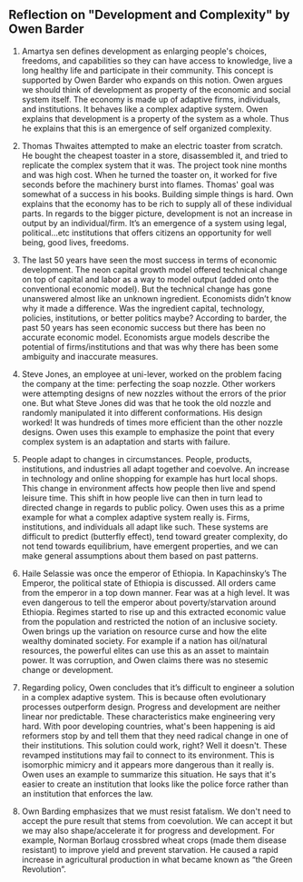 ## Reflection on "Development and Complexity" by Owen Barder

1) Amartya sen defines development as enlarging people's choices, freedoms, and capabilities so they can have access to knowledge, live a long healthy life and
participate in their community. This concept is supported by Owen Barder who expands on this notion. Owen argues we should think of development as property of the
economic and social system itself. The economy is made up of adaptive firms, individuals, and institutions. It behaves like a complex adaptive system. Owen explains
that development is a property of the system as a whole. Thus he explains that this is an emergence of self organized complexity.

2) Thomas Thwaites attempted to make an electric toaster from scratch. He bought the cheapest toaster in a store, disassembled it, and tried to replicate the
complex system that it was. The project took nine months and was high cost. When he turned the toaster on, it worked for five seconds before the machinery burst
into flames. Thomas' goal was somewhat of a success in his books. Building simple things is hard. Own explains that the economy has to be rich to supply all of
these individual parts. In regards to the bigger picture, development is not an increase in output by an individual/firm. It’s an emergence of a system using legal,
political...etc institutions that offers citizens an opportunity for well being, good lives, freedoms. 

3) The last 50 years have seen the most success in terms of economic development. The neon capital growth model offered technical change on top of capital and labor
as a way to model output (added onto the conventional economic model).  But the technical change has gone unanswered almost like an unknown ingredient. Economists
didn’t know why it made a difference. Was the ingredient capital, technology, policies, institutions, or better politics maybe? According to barder, the past 50
years has seen economic success but there has been no accurate economic model. Economists argue models describe the potential of firms/institutions and that was why
there has been some ambiguity and inaccurate measures.

4) Steve Jones, an employee at uni-lever, worked on the problem facing the company at the time: perfecting the soap nozzle.  Other workers were attempting designs
of new nozzles without the errors of the prior one. But what Steve Jones did was that he took the old nozzle and randomly manipulated it into different
conformations. His design worked! It was hundreds of times more efficient than the other nozzle designs. Owen uses this example to emphasize the point that every
complex system is an adaptation and starts with failure. 

5) People adapt to changes in circumstances. People, products, institutions, and industries all adapt together and coevolve. An increase in technology and online
shopping for example has hurt local shops. This change in environment affects how people then live and spend leisure time. This shift in how people live can then in
turn lead to directed change in regards to public policy. Owen uses this as a prime example for what a complex adaptive system really is. Firms, institutions, and
individuals all adapt like such. These systems are difficult to predict (butterfly effect), tend toward greater complexity, do not tend towards equilibrium, have
emergent properties, and we can make general assumptions about them based on past patterns. 

6) Haile Selassie was once the emperor of Ethiopia. In Kapachinsky’s The Emperor, the political state of Ethiopia is discussed. All orders came from  the emperor in
a top down manner. Fear was at a high level. It was even dangerous to tell the emperor about poverty/starvation around Ethiopia. Regimes started to rise up and this
extracted economic value from the population and restricted the notion of an inclusive society. Owen brings up the variation on resource curse and how the elite
wealthy dominated society. For example if a nation has oil/natural resources, the powerful elites can use this as an asset to maintain power. It was corruption, and
Owen claims there was no stesemic change or development. 

7) Regarding policy, Owen concludes that it’s difficult to engineer a solution in a complex adaptive system. This is because often evolutionary processes outperform
design. Progress and development are neither linear nor predictable. These characteristics make engineering very hard. With poor developing countries, what's been
happening is aid reformers stop by and tell them that they need radical change in one of their institutions. This solution could work, right? Well it doesn't. These
revamped institutions may fail to connect to its environment. This is isomorphic mimicry and it appears more dangerous than it really is. Owen uses an example to
summarize this situation. He says that it's easier to create an institution that looks like the police force rather than an institution that enforces the law. 

8) Own Barding emphasizes that we must resist fatalism. We don't need to accept the pure result that stems from coevolution. We can accept it but we may also
shape/accelerate it for progress and development. For example, Norman Borlaug crossbred wheat crops (made them disease resistant) to improve yield and prevent
starvation. He caused a rapid increase in agricultural production in what became known as “the Green Revolution”.
